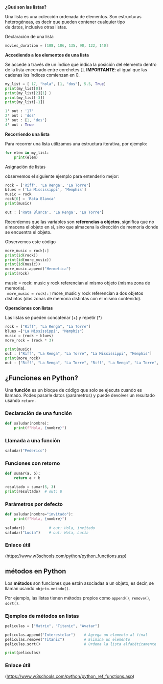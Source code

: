 
**¿Qué son las listas?**

Una lista es una colección ordenada de elementos. Son estructuras heterogéneas, es decir que pueden contener cualquier tipo  
de datos, inclusive otras listas.

Declaración de una lista

~~~ Python
movies_duration = [108, 106, 135, 90, 122, 140]
~~~

**Accediendo a los elementos de una lista**

Se accede a través de un índice que indica la posición del elemento dentro de la lista encerrado entre corchetes [].
**IMPORTANTE**: al igual que las cadenas los índices comienzan en 0.

~~~ Python
my_list = [ 17, "hola", [1, "dos"], 5.5, True] 
print(my_list[0])  
print(my_list[2][1] )  
print(my_list[-3])
print(my_list[-1])

1° out : '17'
2° out : 'dos'
3° out : [1, 'dos']
4° out : True
~~~

**Recorriendo una lista**

Para recorrer una lista utilizamos una estructura iterativa, por ejemplo:

~~~ Python
for elem in my_list:
	print(elem)
~~~

Asignación de listas

observemos el siguiente ejemplo para entenderlo mejor:

~~~ Python
rock = ['Riff', 'La Renga', 'La Torre']
blues = ['La Mississippi', 'Memphis']
music = rock
rock[0] = 'Rata Blanca'
print(music)

out : ['Rata Blanca', 'La Renga', 'La Torre']
~~~

Recordemos que las variables son **referencias a objetos**, significa que no almacena el objeto en sí, sino que almacena la dirección de memoria donde se encuentra el objeto. 

Observemos este código

~~~ Python
more_music = rock[:]  
print(id(rock))  
print(id(more_music))  
print(id(music))
more_music.append("Hermetica")  
print(rock)
~~~

music = rock: music y rock referencian al mismo objeto (misma zona de memoria).  
` more_music = rock[:]` more_music y rock referencian a dos objetos distintos (dos zonas de memoria distintas con el mismo contenido).

**Operaciones con listas**

Las listas se pueden concatenar (+) y repetir (*)
~~~ Python
rock = ["Riff", "La Renga", "La Torre"]  
blues =["La Mississippi", "Memphis"]  
music = (rock + blues)
more_rock = (rock * 3)

print(music)
out : ["Riff", "La Renga", "La Torre", "La Mississippi", "Memphis"]
print(more_rock)
out : ["Riff", "La Renga", "La Torre", "Riff", "La Renga", "La Torre", "Riff", "La Renga", "La Torre",]
~~~

## **¿Funciones en Python?**

Una **función** es un bloque de código que solo se ejecuta cuando es llamado. Podes pasarle datos (parámetros) y puede devolver un resultado usando `return`.

### Declaración de una función

~~~python
def saludar(nombre):
    print(f"Hola, {nombre}")
~~~

### Llamada a una función

~~~python
saludar("Federico")
~~~

### Funciones con retorno

~~~python
def sumar(a, b):
    return a + b

resultado = sumar(5, 3)
print(resultado)  # out: 8
~~~

### Parámetros por defecto

~~~python
def saludar(nombre="invitado"):
    print(f"Hola, {nombre}")
    
saludar()           # out: Hola, invitado  
saludar("Lucía")    # out: Hola, Lucía
~~~

### Enlace útil

(https://www.w3schools.com/python/python_functions.asp)

## **métodos en Python**

Los **métodos** son funciones que están asociadas a un objeto, es decir, se llaman usando `objeto.metodo()`.

Por ejemplo, las listas tienen métodos propios como `append()`, `remove()`, `sort()`.

### Ejemplos de métodos en listas

~~~python
peliculas = ["Matrix", "Titanic", "Avatar"]

peliculas.append("Interestelar")    # Agrega un elemento al final  
peliculas.remove("Titanic")         # Elimina un elemento  
peliculas.sort()                    # Ordena la lista alfabéticamente

print(peliculas)
~~~

### Enlace útil

(https://www.w3schools.com/python/python_ref_functions.asp)
